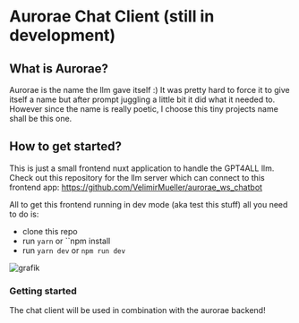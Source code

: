 
# Aurorae Chat Client (still in development)

## What is Aurorae?

Aurorae is the name the llm gave itself :) It was pretty hard to force it to give itself a name but after prompt juggling a little bit it did what it needed to. However since the name is really poetic, I choose this tiny projects name shall be this one.

## How to get started?

This is just a small frontend nuxt application to handle the GPT4ALL llm. Check out this repository for the llm server which can connect to this frontend app:
https://github.com/VelimirMueller/aurorae_ws_chatbot

All to get this frontend running in dev mode (aka test this stuff) all you need to do is: 
- clone this repo
- run `yarn` or ``npm install
- run `yarn dev` or `npm run dev`

![grafik](https://github.com/user-attachments/assets/22973c38-4297-46e4-89d9-002945d52390)

### Getting started

The chat client will be used in combination with the aurorae backend!


